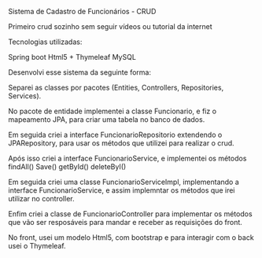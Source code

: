 Sistema de Cadastro de Funcionários - CRUD

Primeiro crud sozinho sem seguir vídeos ou tutorial da internet

Tecnologias utilizadas:

Spring boot
Html5 + Thymeleaf
MySQL

Desenvolvi esse sistema da seguinte forma:

Separei as classes por pacotes (Entities, Controllers, Repositories, Services).

No pacote de entidade implementei a classe Funcionario, e fiz o mapeamento JPA,
para criar uma tabela no banco de dados.

Em seguida criei a interface FuncionarioRepositorio extendendo o JPARepository,
para usar os métodos que utilizei para realizar o crud.

Após isso criei a interface FuncionarioService, e implementei os métodos
findAll()
Save()
getById()
deleteByI()

Em seguida criei uma classe FuncionarioServiceImpl, implementando a interface FuncionarioService,
e assim implemntar os métodos que irei utilizar no controller.

Enfim criei a classe de FuncionarioController para implementar os métodos que vão ser
resposáveis para mandar e receber as requisições do front.

No front, usei um modelo Html5, com bootstrap e para interagir com o back 
usei o Thymeleaf.



